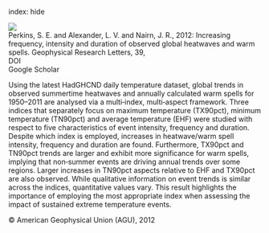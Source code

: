 index: hide

<div class="Citation">
    <div class="Citation-thumb CitationThumb-linked"  data-href="https://doi.org/10.1029/2012gl053361">
      <img src="https://static.claimspace.cloud/climate-study-static/refs/thumbs/2/Perkins_et_al_2012-thumb.png" />
    </div>

  <div class="Citation-body">
    <div class="Citation-text">Perkins, S. E. and Alexander, L. V. and Nairn, J. R., 2012: Increasing frequency, intensity and duration of observed global heatwaves and warm spells. <span class="Article-journal">Geophysical Research Letters, </span><span class="Article-volume">39, </span></div>
    <div class="Citation-links">
      <div class="CitationLink" data-href="https://doi.org/10.1029/2012gl053361">
        <div class="CitationLink-icon CitationLink-Doi"></div>
        <div class="CitationLink-text">DOI</div>
      </div>
      <div class="CitationLink" data-href="https://scholar.google.com/scholar?q=10.1029/2012gl053361">
        <div class="CitationLink-icon CitationLink-Scholar"></div>
        <div class="CitationLink-text">Google Scholar</div>
      </div>
    </div>
  </div>
</div>

Using the latest HadGHCND daily temperature dataset, global trends in observed summertime heatwaves and annually calculated warm spells for 1950–2011 are analysed via a multi‐index, multi‐aspect framework. Three indices that separately focus on maximum temperature (TX90pct), minimum temperature (TN90pct) and average temperature (EHF) were studied with respect to five characteristics of event intensity, frequency and duration. Despite which index is employed, increases in heatwave/warm spell intensity, frequency and duration are found. Furthermore, TX90pct and TN90pct trends are larger and exhibit more significance for warm spells, implying that non‐summer events are driving annual trends over some regions. Larger increases in TN90pct aspects relative to EHF and TX90pct are also observed. While qualitative information on event trends is similar across the indices, quantitative values vary. This result highlights the importance of employing the most appropriate index when assessing the impact of sustained extreme temperature events.

<div class="Citation-copy">
&copy; American Geophysical Union (AGU), 2012
</div>